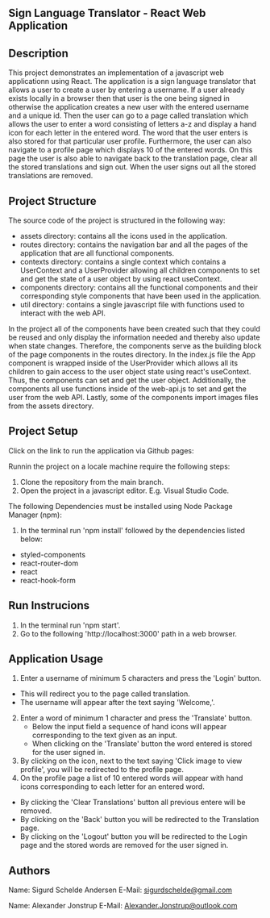 ## Sign Language Translator - React Web Application

## Description
This project demonstrates an implementation of a javascript web applicationn using React. 
The application is a sign language translator that allows a user to create a user by entering a username. 
If a user already exists locally in a browser then that user is the one being signed in otherwise the application creates a new user with the entered username and a unique id.
Then the user can go to a page called translation which allows the user to enter a word consisting of letters a-z and display a hand icon for each letter in the entered word.
The word that the user enters is also stored for that particular user profile.
Furthermore, the user can also navigate to a profile page which displays 10 of the entered words. 
On this page the user is also able to navigate back to the translation page, clear all the stored translations and sign out. 
When the user signs out all the stored translations are removed.

## Project Structure 
The source code of the project is structured in the following way:
 - assets directory: contains all the icons used in the application.
 - routes directory: contains the navigation bar and all the pages of the application that are all functional components.
 - contexts directory: contains a single context which contains a UserContext and a UserProvider allowing all children components to set and get the state of a user object by using react useContext.
 - components directory: contains all the functional components and their corresponding style components that have been used in the application.
 - util directory: contains a single javascript file with functions used to interact with the web API.

In the project all of the components have been created such that they could be reused and only display the information needed and thereby also update when state changes. 
Therefore, the components serve as the building block of the page components in the routes directory. In the index.js file the App component is wrapped inside of the UserProvider which allows all its children to gain access to the user object state using react's useContext. Thus, the components can set and get the user object. Additionally, the components all use functions inside of the web-api.js to set and get the user from the web API. Lastly, some of the components import images files from the assets directory.

## Project Setup
Click on the link to run the application via Github pages:

Runnin the project on a locale machine require the following steps:
1. Clone the repository from the main branch.
2. Open the project in a javascript editor. E.g. Visual Studio Code.

The following Dependencies must be installed using Node Package Manager (npm):
1. In the terminal run 'npm install' followed by the dependencies listed below:
 - styled-components
 - react-router-dom
 - react
 - react-hook-form

## Run Instrucions
1. In the terminal run 'npm start'.
2. Go to the following 'http://localhost:3000' path in a web browser. 

## Application Usage
1. Enter a username of minimum 5 characters and press the 'Login' button. 
  - This will redirect you to the page called translation.
  - The username will appear after the text saying 'Welcome,'.
2. Enter a word of minimum 1 character and press the 'Translate' button.
   - Below the input field a sequence of hand icons will appear corresponding to the text given as an input.
   - When clicking on the 'Translate' button the word entered is stored for the user signed in.
3. By clicking on the icon, next to the text saying 'Click image to view profile', you will be redirected to the profile page.
4. On the profile page a list of 10 entered words will appear with hand icons corresponding to each letter for an entered word.
  - By clicking the 'Clear Translations' button all previous entere will be removed.
  - By clicking on the 'Back' button you will be redirected to the Translation page.
  - By clicking on the 'Logout' button you will be redirected to the Login page and the stored words are removed for the user signed in.

## Authors
Name: Sigurd Schelde Andersen
E-Mail: sigurdschelde@gmail.com

Name: Alexander Jonstrup
E-Mail: Alexander.Jonstrup@outlook.com
